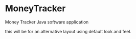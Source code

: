 # MoneyTracker
Money Tracker Java software application

this will be for an alternative layout using default look and feel.

